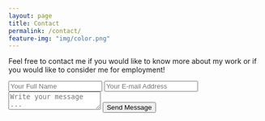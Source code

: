 ```yaml
---
layout: page
title: Contact
permalink: /contact/
feature-img: "img/color.png"
---
```


Feel free to contact me if you would like to know more about my work or if you would like to consider me for employment!

<form action="https://getsimpleform.com/messages?form_api_token=820b8a7473ff3f8438e805cfae3e146a" method="post">
  <!-- the redirect_to is optional, the form will redirect to the referrer on submission -->
  <input type='hidden' name='redirect_to' value='http://www.thetimdunn.com/' />
  <input type='text' name='name' placeholder='Your Full Name' />
  <input type='email' name='email' placeholder='Your E-mail Address' />
  <textarea name='message' placeholder='Write your message ...'></textarea>
  <input type='submit' value='Send Message' />
</form>
